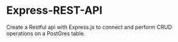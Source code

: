 # Express-REST-API
Create a Restful api with Express.js to connect and perform CRUD operations on a PostGres table. 
